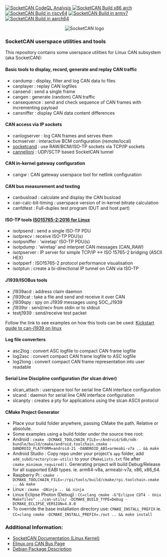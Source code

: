 [![SocketCAN CodeQL Analysis](https://github.com/chbinousamy/can-utils/actions/workflows/codeql-analysis.yml/badge.svg)](https://github.com/chbinousamy/can-utils/actions/workflows/codeql-analysis.yml)
[![SocketCAN Build x86 arch](https://github.com/chbinousamy/can-utils/actions/workflows/build-x86.yml/badge.svg)](https://github.com/chbinousamy/can-utils/actions/workflows/build-x86.yml)
[![SocketCAN Build in riscv64](https://github.com/chbinousamy/can-utils/actions/workflows/build-riscv64.yml/badge.svg)](https://github.com/chbinousamy/can-utils/actions/workflows/build-riscv64.yml)
[![SocketCAN Build in armv7](https://github.com/chbinousamy/can-utils/actions/workflows/build-armv7.yml/badge.svg)](https://github.com/chbinousamy/can-utils/actions/workflows/build-armv7.yml)
[![SocketCAN Build in aarch64](https://github.com/chbinousamy/can-utils/actions/workflows/build-aarch64.yml/badge.svg)](https://github.com/chbinousamy/can-utils/actions/workflows/build-aarch64.yml)

<p align="center">
<img src="https://github.com/linux-can/can-logos/raw/master/png/SocketCAN-logo-60dpi.png" alt="SocketCAN logo"/>
</p>

### SocketCAN userspace utilities and tools

This repository contains some userspace utilities for Linux CAN
subsystem (aka SocketCAN):

#### Basic tools to display, record, generate and replay CAN traffic

* candump : display, filter and log CAN data to files
* canplayer : replay CAN logfiles
* cansend : send a single frame
* cangen : generate (random) CAN traffic
* cansequence : send and check sequence of CAN frames with incrementing payload
* cansniffer : display CAN data content differences

#### CAN access via IP sockets
* canlogserver : log CAN frames and serves them
* bcmserver : interactive BCM configuration (remote/local)
* [socketcand](https://github.com/linux-can/socketcand) : use RAW/BCM/ISO-TP sockets via TCP/IP sockets
* [cannelloni](https://github.com/mguentner/cannelloni) : UDP/SCTP based SocketCAN tunnel

#### CAN in-kernel gateway configuration
* cangw : CAN gateway userspace tool for netlink configuration

#### CAN bus measurement and testing
* canbusload : calculate and display the CAN busload
* can-calc-bit-timing : userspace version of in-kernel bitrate calculation
* canfdtest : Full-duplex test program (DUT and host part)

#### ISO-TP tools [ISO15765-2:2016 for Linux](https://github.com/hartkopp/can-isotp)
* isotpsend : send a single ISO-TP PDU
* isotprecv : receive ISO-TP PDU(s)
* isotpsniffer : 'wiretap' ISO-TP PDU(s)
* isotpdump : 'wiretap' and interpret CAN messages (CAN_RAW)
* isotpserver : IP server for simple TCP/IP <-> ISO 15765-2 bridging (ASCII HEX)
* isotpperf : ISO15765-2 protocol performance visualisation
* isotptun : create a bi-directional IP tunnel on CAN via ISO-TP

#### J1939/ISOBus tools
* j1939acd : address claim daemon
* j1939cat : take a file and send and receive it over CAN
* j1939spy : spy on J1939 messages using SOC_J1939
* j1939sr : send/recv from stdin or to stdout
* testj1939 : send/receive test packet

Follow the link to see examples on how this tools can be used:
[Kickstart guide to can-j1939 on linux](https://github.com/linux-can/can-utils/blob/master/can-j1939-kickstart.md)

#### Log file converters
* asc2log : convert ASC logfile to compact CAN frame logfile
* log2asc : convert compact CAN frame logfile to ASC logfile
* log2long : convert compact CAN frame representation into user readable

#### Serial Line Discipline configuration (for slcan driver)
* slcan_attach : userspace tool for serial line CAN interface configuration
* slcand : daemon for serial line CAN interface configuration
* slcanpty : creates a pty for applications using the slcan ASCII protocol

#### CMake Project Generator
* Place your build folder anywhere, passing CMake the path.  Relative or absolute.
* Some examples using a build folder under the source tree root:
* Android : ``cmake -DCMAKE_TOOLCHAIN_FILE=~/Android/Sdk/ndk-bundle/build/cmake/android.toolchain.cmake -DANDROID_PLATFORM=android-21 -DANDROID_ABI=armeabi-v7a .. && make``
* Android Studio : Copy repo under your project's ``app`` folder, add ``add_subdirectory(can-utils)`` to your ``CMakeLists.txt`` file after ``cmake_minimum_required()``.  Generating project will build Debug/Release for all supported EABI types.  ie. arm64-v8a, armeabi-v7a, x86, x86_64.
* Raspberry Pi : ``cmake -DCMAKE_TOOLCHAIN_FILE=~/rpi/tools/build/cmake/rpi.toolchain.cmake .. && make``
* Linux : ``cmake -GNinja .. && ninja``
* Linux Eclipse Photon (Debug) : ``CC=clang cmake -G"Eclipse CDT4 - Unix Makefiles" ../can-utils/ -DCMAKE_BUILD_TYPE=Debug -DCMAKE_ECLIPSE_VERSION=4.8.0``
* To override the base installation directory use: ``CMAKE_INSTALL_PREFIX``
  ie. ``CC=clang cmake -DCMAKE_INSTALL_PREFIX=./out .. && make install``

### Additional Information:

*   [SocketCAN Documentation (Linux Kernel)](https://www.kernel.org/doc/Documentation/networking/can.txt)
*   [Elinux.org CAN Bus Page](http://elinux.org/CAN_Bus)
*   [Debian Package Description](https://packages.debian.org/sid/can-utils)

